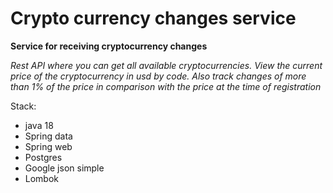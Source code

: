 # Crypto currency changes service

__Service for receiving cryptocurrency changes__

*Rest API where you can get all available cryptocurrencies. View the current
price of the cryptocurrency in usd by code. Also track changes of more than 1% 
of the price in comparison with the price at the time of registration*



Stack:
- java 18
- Spring data
- Spring web
- Postgres
- Google json simple
- Lombok
